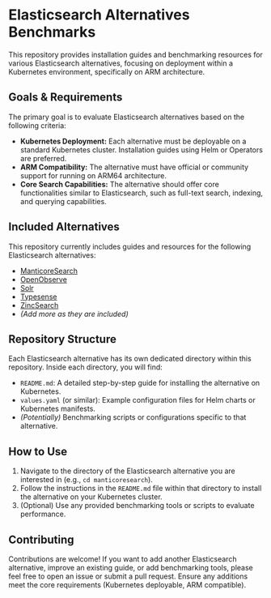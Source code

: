 # Elasticsearch Alternatives Benchmarks

This repository provides installation guides and benchmarking resources for various Elasticsearch alternatives, focusing on deployment within a Kubernetes environment, specifically on ARM architecture.

## Goals & Requirements

The primary goal is to evaluate Elasticsearch alternatives based on the following criteria:

-   **Kubernetes Deployment:** Each alternative must be deployable on a standard Kubernetes cluster. Installation guides using Helm or Operators are preferred.
-   **ARM Compatibility:** The alternative must have official or community support for running on ARM64 architecture.
-   **Core Search Capabilities:** The alternative should offer core functionalities similar to Elasticsearch, such as full-text search, indexing, and querying capabilities.

## Included Alternatives

This repository currently includes guides and resources for the following Elasticsearch alternatives:

-   [ManticoreSearch](./manticoresearch/README.md)
-   [OpenObserve](./openobserve/README.md)
-   [Solr](./solr/README.md)
-   [Typesense](./typesense/README.md)
-   [ZincSearch](./zincsearch/README.md)
-   *(Add more as they are included)*

## Repository Structure

Each Elasticsearch alternative has its own dedicated directory within this repository. Inside each directory, you will find:

-   `README.md`: A detailed step-by-step guide for installing the alternative on Kubernetes.
-   `values.yaml` (or similar): Example configuration files for Helm charts or Kubernetes manifests.
-   *(Potentially)* Benchmarking scripts or configurations specific to that alternative.

## How to Use

1.  Navigate to the directory of the Elasticsearch alternative you are interested in (e.g., `cd manticoresearch`).
2.  Follow the instructions in the `README.md` file within that directory to install the alternative on your Kubernetes cluster.
3.  (Optional) Use any provided benchmarking tools or scripts to evaluate performance.

## Contributing

Contributions are welcome! If you want to add another Elasticsearch alternative, improve an existing guide, or add benchmarking tools, please feel free to open an issue or submit a pull request. Ensure any additions meet the core requirements (Kubernetes deployable, ARM compatible).
